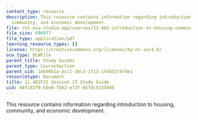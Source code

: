 ```yaml
---
content_type: resource
description: This resource contains information regarding introduction to housing,
  community, and economic development.
file: /ol-ocw-studio-app/courses/11-401-introduction-to-housing-community-and-economic-development-fall-2015/48fc8379b5e8fb62e73f05fdc815504b_MIT11_401F15_Session23.pdf
file_size: 690977
file_type: application/pdf
learning_resource_types: []
license: https://creativecommons.org/licenses/by-nc-sa/4.0/
ocw_type: OCWFile
parent_title: Study Guides
parent_type: CourseSection
parent_uid: 1eb98b1a-acc1-36c3-1713-1feb52c974e1
resourcetype: Document
title: 11.401F15 Session 23 Study Guide
uid: 48fc8379-b5e8-fb62-e73f-05fdc815504b
---
```

This resource contains information regarding introduction to housing, community, and economic development.